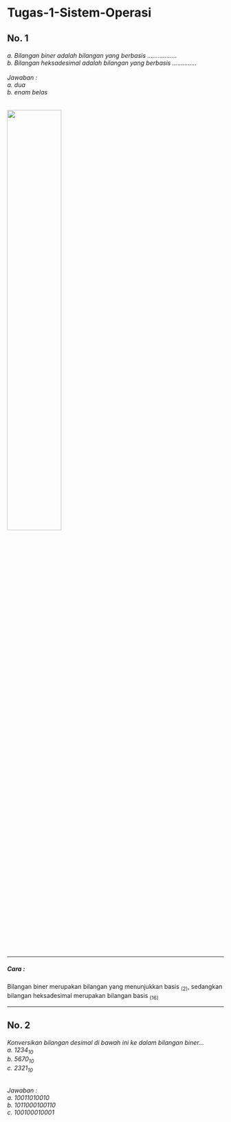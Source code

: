 # Tugas-1-Sistem-Operasi

<h2>No. 1</h2>
<h6 align="left">a. Bilangan biner adalah bilangan yang berbasis ……………..<br>b. Bilangan heksadesimal adalah bilangan yang berbasis ………….. <br><br>Jawaban :<br>a. dua <br>b. enam belas</h6>

###

<img width=50% src="https://github.com/RizWithYa/Tugas-1-Sistem-Operasi/blob/main/1.png"/>

---

<h5 align="left"><b>Cara : </b></h5>
<p>Bilangan biner merupakan bilangan yang menunjukkan basis <sub>(2)</sub>, sedangkan bilangan heksadesimal merupakan bilangan basis <sub>(16)</sub> </p>

---

<h2>No. 2</h2>
<h6 align="left">Konversikan bilangan desimal di bawah ini ke dalam bilangan biner...
 <br>
 a. 1234<sub>10</sub>
 
 <br>
 b. 5670<sub>10</sub>
 
 <br>
 c. 2321<sub>10</sub>
 
 <br>
 <br>
 
 Jawaban :
 <br>
 a. 10011010010 
 <br>
 b. 1011000100110 
 <br>
 c. 100100010001</h6>

###
